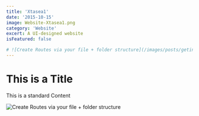 ```yaml
---
title: 'Xtasea1'
date: '2015-10-15'
image: Website-Xtasea1.png
category: 'Website'
excert: A UI-designed website
isFeatured: false

# ![Create Routes via your file + folder structure](/images/posts/geting-started/getting-started-nextjs.png)
---
```

# This is a Title
This is a standard Content

![Create Routes via your file + folder structure](Website-Xtasea1.png)